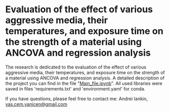 # Evaluation of the effect of various aggressive media, their temperatures, and exposure time on the strength of a material using ANCOVA and regression analysis

The research is dedicated to the evaluation of the effect of various aggressive media, their temperatures, and exposure time on the strength of a material using ANCOVA and regression analysis. A detailed description of the project you can find in the file "[Main_file.ipynb](https://github.com/yanicen1/strength-ANCOVA-regression/blob/main/Main_file.ipynb)". All used libraries were saved in files 'requirements.txt' and 'environment.yaml' for conda.

If you have questions, please feel free to contact me: 
Andrei Iankin, yas.cem.yanicen@gmail.com
